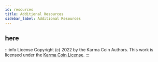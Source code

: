 ```yaml
---
id: resources
title: Additional Resources
sidebar_label: Additional Resources
---
```


## here

:::info License
Copyright (c) 2022 by the Karma Coin Authors. This work is licensed under the [Karma Coin License](/docs/license).
:::
